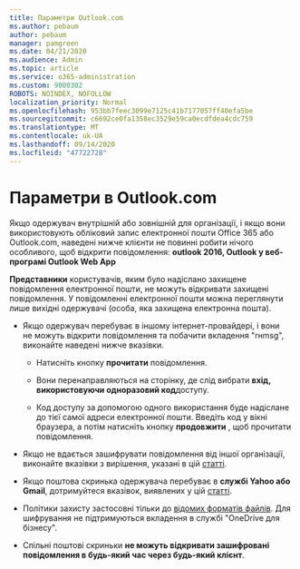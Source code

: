 ```yaml
---
title: Параметри Outlook.com
ms.author: pebaum
author: pebaum
manager: pamgreen
ms.date: 04/21/2020
ms.audience: Admin
ms.topic: article
ms.service: o365-administration
ms.custom: 9000302
ROBOTS: NOINDEX, NOFOLLOW
localization_priority: Normal
ms.openlocfilehash: 953bb7feec3099e7125c41b7177057ff40efa5be
ms.sourcegitcommit: c6692ce0fa1358ec3529e59ca0ecdfdea4cdc759
ms.translationtype: MT
ms.contentlocale: uk-UA
ms.lasthandoff: 09/14/2020
ms.locfileid: "47722728"
---
```

# <a name="settings-in-outlookcom"></a>Параметри в Outlook.com

Якщо одержувач внутрішній або зовнішній для організації, і якщо вони використовують обліковий запис електронної пошти Office 365 або Outlook.com, наведені нижче клієнти не повинні робити нічого особливого, щоб відкрити повідомлення: **outlook 2016, Outlook у веб-програмі Outlook Web App**

**Представники** користувачів, яким було надіслано захищене повідомлення електронної пошти, не можуть відкривати захищені повідомлення. У повідомленні електронної пошти можна переглянути лише вихідні одержувачі (особа, яка захищена електронна пошта).

- Якщо одержувач перебуває в іншому інтернет-провайдері, і вони &nbsp; не можуть відкрити повідомлення та побачити вкладення "rнmsg", виконайте наведені нижче вказівки.
    
    - Натисніть кнопку **прочитати** повідомлення.
    
    - Вони перенаправляються на сторінку, де слід вибрати **вхід, використовуючи одноразовий код**доступу.
    
    - Код доступу за допомогою одного використання буде надіслане до тієї самої адреси електронної пошти. Введіть код у вікні браузера, а потім натисніть кнопку **продовжити** , щоб прочитати повідомлення.

- Якщо не вдається зашифрувати повідомлення від іншої організації, виконайте вказівки з вирішення, указані в цій [статті](https://support.office.com/article/known-issues-opening-irm-protected-emails-sent-from-users-in-other-office-365-organizations-0dec0593-a05d-4aa2-8445-9311ebab3164).

- Якщо поштова скринька одержувача перебуває в **службі Yahoo або Gmail**, дотримуйтеся вказівок, </span> виявлених у цій [статті](https://support.office.com/article/how-do-i-open-a-protected-message-1157a286-8ecc-4b1e-ac43-2a608fbf3098).

- Політики захисту застосовні тільки до [відомих форматів файлів](https://docs.microsoft.com/azure/information-protection/rms-client/client-admin-guide-file-types). Для шифрування не підтримуються вкладення в службі "OneDrive для бізнесу".

- Спільні поштові скриньки **не можуть відкривати зашифровані повідомлення в будь-який час через будь-який клієнт**. 

